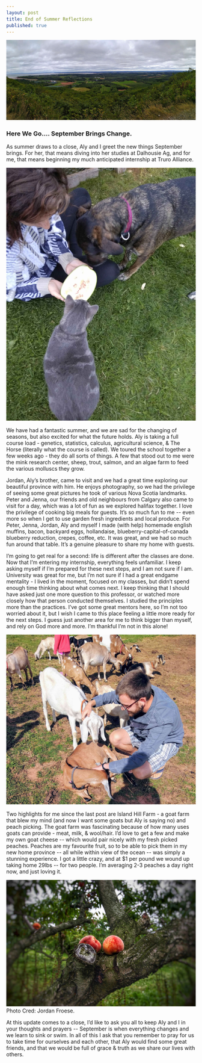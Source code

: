 ```yaml
---
layout: post
title: End of Summer Reflections
published: true
---
```

![The view from the look off](/images/PANO.jpg)
### Here We Go.... September Brings Change.

As summer draws to a close, Aly and I greet the new things September brings. For her, that means diving into her studies at Dalhousie Ag, and for me, that means beginning my much anticipated internship at Truro Alliance. 

![Aly acting like Snow White](/images/SnowWhite.jpg)

We have had a fantastic summer, and we are sad for the changing of seasons, but also excited for what the future holds. Aly is taking a full course load - genetics, statistics, calculus, agricultural science, & The Horse (literally what the course is called). We toured the school together a few weeks ago - they do all sorts of things. A few that stood out to me were the mink research center, sheep, trout, salmon, and an algae farm to feed the various molluscs they grow. 

Jordan, Aly’s brother, came to visit and we had a great time exploring our beautiful province with him. He enjoys photography, so we had the privilege of seeing some great pictures he took of various Nova Scotia landmarks. Peter and Jenna, our friends and old neighbours from Calgary also came to visit for a day, which was a lot of fun as we explored halifax together. I love the privilege of cooking big meals for guests. It’s so much fun to me -- even more so when I get to use garden fresh ingredients and local produce. For Peter, Jenna, Jordan, Aly and myself I made (with help) homemade english muffins, bacon, backyard eggs, hollandaise, blueberry-capital-of-canada blueberry reduction, crepes, coffee, etc. It was great, and we had so much fun around that table. It’s a genuine pleasure to share my home with guests. 

I’m going to get real for a second: life is different after the classes are done. Now that I’m entering my internship, everything feels unfamiliar. I keep asking myself if I’m prepared for these next steps, and I am not sure if I am. University was great for me, but I’m not sure if I had a great endgame mentality - I lived in the moment, focused on my classes, but didn’t spend enough time thinking about what comes next. I keep thinking that I should have asked just one more question to this professor, or watched more closely how that person conducted themselves. I studied the principles more than the practices. I’ve got some great mentors here, so I’m not too worried about it, but I wish I came to this place feeling a little more ready for the next steps. I guess just another area for me to think bigger than myself, and rely on God more and more. I’m thankful I’m not in this alone!

![Tim with his goats](/images/goats.jpg)

Two highlights for me since the last post are Island Hill Farm - a goat farm that blew my mind (and now I want some goats but Aly is saying no) and peach picking. The goat farm was fascinating because of how many uses goats can provide - meat, milk, & wool/hair. I’d love to get a few and make my own goat cheese -- which would pair nicely with my fresh picked peaches. Peaches are my favourite fruit, so to be able to pick them in my new home province -- all while within view of the ocean -- was simply a stunning experience. I got a little crazy, and at $1 per pound we wound up taking home 29lbs -- for two people. I’m averaging 2-3 peaches a day right now, and just loving it.

![Peaches - Photo Cred: Jordan Froese](/images/peaches.jpg) 
Photo Cred: Jordan Froese.

At this update comes to a close, I’d like to ask you all to keep Aly and I in your thoughts and prayers -- September is when everything changes and we learn to sink or swim. In all of this I ask that you remember to pray for us to take time for ourselves and each other, that Aly would find some great friends, and that we would be full of grace & truth as we share our lives with others. 

